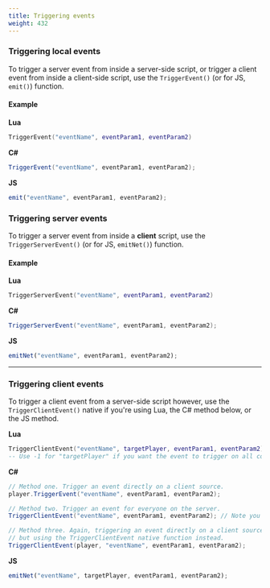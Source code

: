 ```yaml
---
title: Triggering events
weight: 432
---
```


### Triggering local events
To trigger a server event from inside a server-side script, or trigger a client event from inside a client-side script, use the `TriggerEvent()` (or for JS, `emit()`) function.

#### Example
**Lua**
```lua
TriggerEvent("eventName", eventParam1, eventParam2)
```

**C#**
```csharp
TriggerEvent("eventName", eventParam1, eventParam2);
```

**JS**
```js
emit("eventName", eventParam1, eventParam2);
```

### Triggering server events
To trigger a server event from inside a **client** script, use the `TriggerServerEvent()` (or for JS, `emitNet()`) function.
#### Example
**Lua**
```lua
TriggerServerEvent("eventName", eventParam1, eventParam2)
```

**C#**
```csharp
TriggerServerEvent("eventName", eventParam1, eventParam2);
```

**JS**
```js
emitNet("eventName", eventParam1, eventParam2);
```

----------

### Triggering client events
To trigger a client event from a server-side script however, use the `TriggerClientEvent()` native if you're using Lua, the C# method below, or the JS method.

**Lua**
```lua
TriggerClientEvent("eventName", targetPlayer, eventParam1, eventParam2)
-- Use -1 for "targetPlayer" if you want the event to trigger on all connected clients.
```

**C#**
```csharp
// Method one. Trigger an event directly on a client source.
player.TriggerEvent("eventName", eventParam1, eventParam2);

// Method two. Trigger an event for everyone on the server.
TriggerClientEvent("eventName", eventParam1, eventParam2); // Note you do not need to specify a target of -1.

// Method three. Again, triggering an event directly on a client source (like method one),
// but using the TriggerClientEvent native function instead.
TriggerClientEvent(player, "eventName", eventParam1, eventParam2);
```

**JS**
```js
emitNet("eventName", targetPlayer, eventParam1, eventParam2);
```
